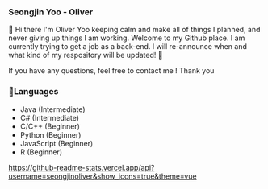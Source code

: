 ### Seongjin Yoo - Oliver
👋 Hi there I'm Oliver Yoo keeping calm and make all of things I planned, and never giving up things I am working. Welcome to my Github place. 
I am currently trying to get a job as a back-end.
I will re-announce when and what kind of my respository will be updated! 🦖

If you have any questions, feel free to contact me ! Thank you
### 🌱Languages
- Java (Intermediate)
- C# (Intermediate)
- C/C++ (Beginner)
- Python (Beginner)
- JavaScript (Beginner)
- R (Beginner)

<!--
**SeongjinOliver/SeongjinOliver** is a ✨ _special_ ✨ repository because its `README.md` (this file) appears on your GitHub profile.

Here are some ideas to get you started:

- 🔭 I’m currently working on ...
- 🌱 I’m currently learning ...
- 👯 I’m looking to collaborate on ...
- 🤔 I’m looking for help with ...
- 💬 Ask me about ...
- 📫 How to reach me: ...
- 😄 Pronouns: ...
- ⚡ Fun fact: ...
-->

https://github-readme-stats.vercel.app/api?username=seongjinoliver&show_icons=true&theme=vue
